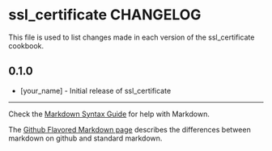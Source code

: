 ssl_certificate CHANGELOG
=========================

This file is used to list changes made in each version of the ssl_certificate cookbook.

0.1.0
-----
- [your_name] - Initial release of ssl_certificate

- - -
Check the [Markdown Syntax Guide](http://daringfireball.net/projects/markdown/syntax) for help with Markdown.

The [Github Flavored Markdown page](http://github.github.com/github-flavored-markdown/) describes the differences between markdown on github and standard markdown.
